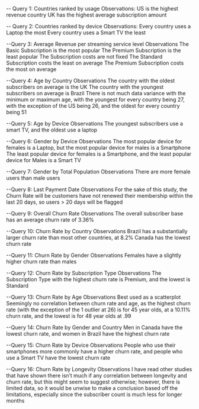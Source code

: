 -- Query 1: Countries ranked by usage
	Observations:
    US is the highest revenue country
    UK has the highest average subscription amount

-- Query 2: Countries ranked by device
	Observations:
    Every country uses a Laptop the most
    Every country uses a Smart TV the least

--Query 3: Average Revenue per streaming service level
	Observations
    The Basic Subscription is the most popular
    The Premium Subscription is the least popular
    The Subscription costs are not fixed
    The Standard Subscription costs the least on average
    The Premium Subscription costs the most on average

--Query 4: Age by Country
	Observations
    The country with the oldest subscribers on average is the UK
    The country with the youngest subscribers on average is Brazil
    There is not much data variance with the minimum or maximum age, with the youngest for every country being 27, with the exception of the US being 26, and the oldest for every country being 51

--Query 5: Age by Device
	Observations
    The youngest subscribers use a smart TV, and the oldest use a laptop

--Query 6: Gender by Device
	Observations
    The most popular device for females is a Laptop, but the most popular device for males is a Smartphone
    The least popular device for females is a Smartphone, and the least popular device for Males is a Smart TV

--Query 7: Gender by Total Population
	Observations
    There are more female users than male users

--Query 8: Last Payment Date
	Observations
    For the sake of this study, the Churn Rate will be customers have not renewed their membership within the last 20 days, so users > 20 days will be flagged

--Query 9: Overall Churn Rate
  Observations
    The overall subscriber base has an average churn rate of 3.36%

--Query 10: Churn Rate by Country
	Observations
    Brazil has a substantially larger churn rate than most other countries, at 8.2%
    Canada has the lowest churn rate

--Query 11: Churn Rate by Gender
  Observations
    Females have a slightly higher churn rate than males

--Query 12: Churn Rate by Subscription Type
	Observations
    The Subscription Type with the highest churn rate is Premium, and the lowest is Standard

--Query 13: Churn Rate by Age
  Observations
    Best used as a scatterplot
    Seemingly no correlation between churn rate and age, as the highest churn rate (with the exception of the 1 outlier at 26) is for 45 year olds, at a 10.11% churn rate, and the lowest is for 48 year olds at .99

--Query 14: Churn Rate by Gender and Country
    Men in Canada have the lowest churn rate, and women in Brazil have the highest churn rate

--Query 15: Churn Rate by Device
  Observations
    People who use their smartphones more commonly have a higher churn rate, and people who use a Smart TV have the lowest churn rate

--Query 16: Churn Rate by Longevity
Observations
I have read other studies that have shown there isn’t much if any correlation between longevity and churn rate, but this might seem to suggest otherwise; however, there is limited data, so it would be unwise to make a conclusion based off the limitations, especially since the subscriber count is much less for longer months
